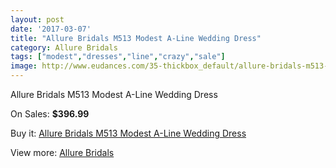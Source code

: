 ```yaml
---
layout: post
date: '2017-03-07'
title: "Allure Bridals M513 Modest A-Line Wedding Dress"
category: Allure Bridals
tags: ["modest","dresses","line","crazy","sale"]
image: http://www.eudances.com/35-thickbox_default/allure-bridals-m513-modest-a-line-wedding-dress.jpg
---
```

Allure Bridals M513 Modest A-Line Wedding Dress

On Sales: **$396.99**
<a href="https://www.eudances.com/en/allure-bridals/12-allure-bridals-m513-modest-a-line-wedding-dress.html"><amp-img layout="responsive" width="600" height="600" src="//www.eudances.com/35-thickbox_default/allure-bridals-m513-modest-a-line-wedding-dress.jpg" alt="Allure Bridals M513 Modest A-Line Wedding Dress 0" /></a>
<a href="https://www.eudances.com/en/allure-bridals/12-allure-bridals-m513-modest-a-line-wedding-dress.html"><amp-img layout="responsive" width="600" height="600" src="//www.eudances.com/36-thickbox_default/allure-bridals-m513-modest-a-line-wedding-dress.jpg" alt="Allure Bridals M513 Modest A-Line Wedding Dress 1" /></a>

Buy it: [Allure Bridals M513 Modest A-Line Wedding Dress](https://www.eudances.com/en/allure-bridals/12-allure-bridals-m513-modest-a-line-wedding-dress.html "Allure Bridals M513 Modest A-Line Wedding Dress")

View more: [Allure Bridals](https://www.eudances.com/en/2-allure-bridals "Allure Bridals")